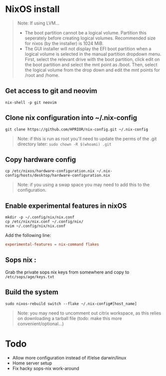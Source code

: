 # NixOS install

> Note: If using LVM... 
> - The boot partition cannot be a logical volume. Partition this seperately before creating logical volumes. Recommended size for nixos (by the installer) is 1024 MiB. 
> - The GUI installer will not display the EFI boot partition when a logical volume is selected in the manual partition dropdown menu. First, select the relevant drive with the boot partition, click edit on the boot partition and select the mnt point as /boot. Then, select the logical volume from the drop down and edit the mnt points for /root and /home.


## Get access to git and neovim

```console
nix-shell -p git neovim
```

## Clone nix configuration into ~/.nix-config

```console
git clone https://github.com/HPRIOR/nix-config.git ~/.nix-config
```

> Note: if this is run as root you'll need to update the perms of the .git directory later: `sudo chown -R $(whoami) .git`

## Copy hardware config
```console
cp /etc/nixos/hardware-configuration.nix ~/.nix-config/hosts/desktop/hardware-configuration.nix
```

> Note: if you using a swap space you may need to add this to the configuration.

## Enable experimental features in nixOS

```console
mkdir -p ~/.config/nix/nix.conf
cp /etc/nix/nix.conf ~/.config/nix/
nvim ~/.config/nix/nix.conf
```

Add the following line:
```conf
experimental-features = nix-command flakes
```

## Sops nix :
Grab the private sops nix keys from somewhere and copy to `/etc/sops/age/keys.txt`


## Build the system 
```console
sudo nixos-rebuild switch --flake ~/.nix-config#[host_name]
```

> Note: you may need to uncomment out citrix workspace, as this relies on downloading a tarball file (todo: make this more convenient/optional...)

# Todo
- Allow more configuration instead of if/else darwin/linux
- Home server setup
- Fix hacky sops-nix work-around


